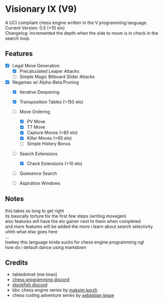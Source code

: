 # Visionary IX (V9)

A UCI compliant chess engine written in the V programming language.\
Current Version: 0.5 (+10 elo)\
Changelog: Incremented the depth when the side to move is in check in the search loop.

## Features
- [x] Legal Move Generation
    - [x] Precalculated Leaper Attacks
    - [ ] Simple Magic Bitboard Slider Attacks
- [x] Negamax w/ Alpha-Beta Pruning
    - [x] Iterative Deepening
    - [x] Transposition Tables (+150 elo)
    - [ ] Move Ordering
        - [x] PV Move
        - [x] TT Move
        - [x] Capture Moves (+85 elo)
        - [x] Killer Moves (+60 elo)
        - [ ] Simple History Bonus
    - [ ] Search Extensions
        - [x] Check Extensions (+10 elo)
    - [ ] Quiesence Search
    - [ ] Aspiration Windows


## Notes
this takes so long to get right\
its basically torture for the first few steps (writing movegen)\
also features will have the elo gainer next to them when completed\
and more features will be added the more i learn about search selectivity\
uhhh what else goes here\
...\
lowkey this language kinda sucks for chess engine programming ngl\
how do i default dance using markdown
## Credits
- tabledotnet (me lmao)
- [chess programming discord](https://discord.com/invite/F6W6mMsTGN)
- [stockfish discord](https://discord.gg/GWDRS3kU6R)
- bbc chess engine series by [maksim korzh](https://github.com/maksimkorzh/bbc)
- chess coding adventure series by [sebastian lague](https://github.com/seblague/chess-coding-adventure)
